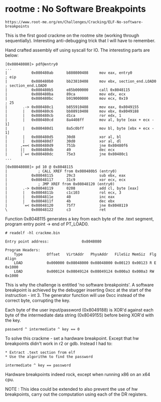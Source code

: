 # rootme : No Software Breakpoints

    https://www.root-me.org/en/Challenges/Cracking/ELF-No-software-breakpoints

This is the first good crackme on the rootme site (working through sequentially).  Interesting anti-debugging trick that I will have to remember.

Hand crafted assembly elf using syscall for IO.  The interesting parts are below:


    [0x08048080]> pdf@entry0
    ...
    |           0x080480ab      b880800408     mov eax, entry0             ; eip
    |           0x080480b0      bb23810408     mov ebx, section_end.LOAD0  ; section_end.LOAD0
    |           0x080480b5      e85b000000     call 0x8048115
    |           0x080480ba      89ca           mov edx, ecx
    |           0x080480bc      b919000000     mov ecx, 0x19               ; 25
    |       .-> 0x080480c1      b855910408     mov eax, 0x8049155
    |       |   0x080480c6      bb88910408     mov ebx, 0x8049188
    |       |   0x080480cb      d1ca           ror edx, 1
    |       |   0x080480cd      8a4408ff       mov al, byte [eax + ecx - 1]
    |       |   0x080480d1      8a5c0bff       mov bl, byte [ebx + ecx - 1]
    |       |   0x080480d5      30d8           xor al, bl
    |       |   0x080480d7      30d0           xor al, dl
    |      ,==< 0x080480d9      751b           jne 0x80480f6
    |      ||   0x080480db      49             dec ecx
    |      |`=< 0x080480dc      75e3           jne 0x80480c1
    ...
    
    [0x08048080]> pd 10 @ 0x8048115
    |              ; CALL XREF from 0x080480b5 (entry0)
    |           0x08048115      29c3           sub ebx, eax
    |           0x08048117      31c9           xor ecx, ecx
    |              ; JMP XREF from 0x08048120 (entry0)
    |       .-> 0x08048119      0208           add cl, byte [eax]
    |       |   0x0804811b      c1c103         rol ecx, 3
    |       |   0x0804811e      40             inc eax
    |       |   0x0804811f      4b             dec ebx
    |       `=< 0x08048120      75f7           jne 0x8048119
    \           0x08048122      c3             ret


Function 0x8048115 generates a key from each byte of the .text segment, program entry point -> end of PT_LOAD0.

    # readelf -hl crackme.bin

    Entry point address:               0x8048080

    Program Headers:
        Type           Offset   VirtAddr   PhysAddr   FileSiz MemSiz  Flg Align
        LOAD           0x000000 0x08048000 0x08048000 0x00123 0x00123 R E 0x1000
        LOAD           0x000124 0x08049124 0x08049124 0x000a3 0x000a3 RW  0x1000


This is why the challenge is entitled 'no software breakpoints'.  A software breakpoint is achieved by the debugger inserting 0xcc at the start of the instruction - int 3.  The generator function will use 0xcc instead of the correct byte, corrupting the key.


Each byte of the user input/password (0x8049188) is XOR'd against each byte of the intermediate data string (0x8049155) before being XOR'd with the key.

    password ^ intermediate ^ key == 0


To solve this crackme - set a hardware breakpoint.  Except that hw breakpoints didn't work in r2 or gdb.  Instead I had to:

    * Extract .text section from elf
    * Use the algorithm to find the password

    intermediate ^ key == password


Hardware breakpoints indeed rock, except when running x86 on an x64 cpu.


NOTE : This idea could be extended to also prevent the use of hw breakpoints, carry out the computation using each of the DR registers.
